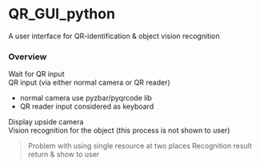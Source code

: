 # QR_GUI_python
A user interface for QR-identification & object vision recognition

### Overview
Wait for QR input  
QR input (via either normal camera or QR reader)  
  - normal camera use pyzbar/pyqrcode lib
  - QR reader input considered as keyboard

Display upside camera  
Vision recognition for the object (this process is not shown to user)  
> Problem with using single resource at two places
Recognition result return & show to user  
